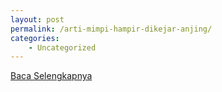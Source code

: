 ```yaml
---
layout: post
permalink: /arti-mimpi-hampir-dikejar-anjing/
categories:
    - Uncategorized
---
```


[Baca Selengkapnya](/01)